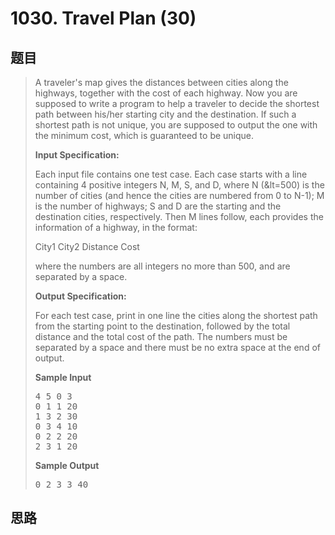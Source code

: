 <h1>1030. Travel Plan (30)</h1>

## 题目

> <div id="problemContent">
> <p>A traveler's map gives the distances between cities along the highways, together with the cost of each highway.  Now you are supposed to write a program to help a traveler to decide the shortest path between his/her starting city and the destination.  If such a shortest path is not unique, you are supposed to output the one with the minimum cost, which is guaranteed to be unique.
> </p>
> <p><b>
> Input Specification:
> </b></p>
> <p>Each input file contains one test case. Each case starts with a line containing 4 positive integers N, M, S, and D, where N (&amp;lt=500) is the number of cities (and hence the cities are numbered from 0 to N-1); M is the number of highways; S and D are the starting and the destination cities, respectively.  Then M lines follow, each provides the information of a highway, in the format:</p>
> <p>City1 City2 Distance Cost
> </p>
> <p>where the numbers are all integers no more than 500, and are separated by a space.
> </p>
> <p><b>
> Output Specification:
> </b></p>
> <p>For each test case, print in one line the cities along the shortest path from the starting point to the destination, followed by the total distance and the total cost of the path.  The numbers must be separated by a space and there must be no extra space at the end of output.
> </p>
> <b>Sample Input</b><pre>
> 4 5 0 3
> 0 1 1 20
> 1 3 2 30
> 0 3 4 10
> 0 2 2 20
> 2 3 1 20
> </pre>
> <b>Sample Output</b><pre>
> 0 2 3 3 40
> </pre>
> </div>

## 思路

